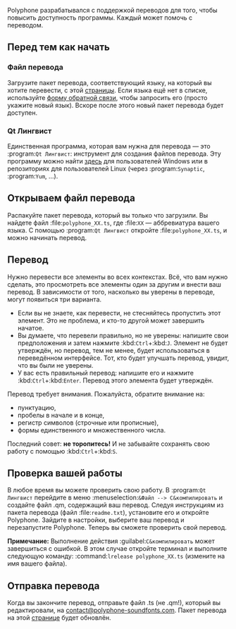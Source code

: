 Polyphone разрабатывался с поддержкой переводов для того, чтобы повысить доступность программы.
Каждый может помочь с переводом.


## Перед тем как начать


### Файл перевода


Загрузите пакет перевода, соответствующий языку, на который вы хотите перевести, с этой [страницы](download/translations).
Если языка ещё нет в списке, используйте [форму обратной связи](contact), чтобы запросить его (просто укажите новый язык).
Вскоре после этого новый пакет перевода будет доступен.


### Qt Лингвист


Единственная программа, которая вам нужна для перевода — это :program:`Qt Лингвист`: инструмент для создания файлов перевода.
Эту программу можно найти <a href="https://github.com/thurask/Qt-Linguist/releases" target="_blank">здесь</a> для пользователей Windows или в репозиториях для пользователей Linux (через :program:`Synaptic`, :program:`Yum`, …).


## Открываем файл перевода


Распакуйте пакет перевода, который вы только что загрузили.
Вы найдете файл :file:`polyphone_XX.ts`, где :file:`XX` — аббревиатура вашего языка.
С помощью :program:`Qt Лингвист` откройте :file:`polyphone_XX.ts`, и можно начинать перевод.


## Перевод


Нужно перевести все элементы во всех контекстах.
Всё, что вам нужно сделать, это просмотреть все элементы один за другим и внести ваш перевод.
В зависимости от того, насколько вы уверены в переводе, могут появиться три варианта.

* Если вы не знаете, как перевести, не стесняйтесь пропустить этот элемент.
  Это не проблема, и кто-то другой может завершить начатое.
* Вы думаете, что перевели правильно, но не уверены: напишите свои предположения и затем нажмите :kbd:`Ctrl`+:kbd:`J`.
  Элемент не будет утверждён, но перевод, тем не менее, будет использоваться в переведённом интерфейсе.
  Тот, кто будет улучшать перевод, увидит, что вы были не уверены.
* У вас есть правильный перевод: напишите его и нажмите :kbd:`Ctrl`+:kbd:`Enter`.
  Перевод этого элемента будет утверждён.

Перевод требует внимания.
Пожалуйста, обратите внимание на:

* пунктуацию,
* пробелы в начале и в конце,
* регистр символов (строчные или прописные),
* формы единственного и множественного числа.

Последний совет: **не торопитесь!**
И не забывайте сохранять свою работу с помощью :kbd:`Ctrl`+:kbd:`S`.


## Проверка вашей работы


В любое время вы можете проверить свою работу.
В :program:`Qt Лингвист` перейдите в меню :menuselection:`&Файл --> С&компилировать` и создайте файл .qm, содержащий ваш перевод.
Следуя инструкциям из пакета перевода (файл :file:`readme.txt`), установите его и откройте Polyphone.
Зайдите в настройки, выберите ваш перевод и перезапустите Polyphone.
Теперь вы сможете проверить свой перевод.

**Примечание:** Выполнение действия :guilabel:`С&компилировать` может завершиться с ошибкой. В этом случае откройте терминал и выполните следующую команду: :command:`lrelease polyphone_XX.ts` (измените на имя вашего файла).


## Отправка перевода


Когда вы закончите перевод, отправьте файл .ts (не .qm!), который вы редактировали, на <contact@polyphone-soundfonts.com>.
Пакет перевода на этой [странице](download/translations) будет обновлён.